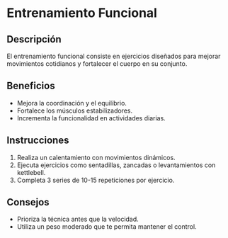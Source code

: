 # Entrenamiento Funcional

## Descripción
El entrenamiento funcional consiste en ejercicios diseñados para mejorar movimientos cotidianos y fortalecer el cuerpo en su conjunto.

## Beneficios
- Mejora la coordinación y el equilibrio.
- Fortalece los músculos estabilizadores.
- Incrementa la funcionalidad en actividades diarias.

## Instrucciones
1. Realiza un calentamiento con movimientos dinámicos.
2. Ejecuta ejercicios como sentadillas, zancadas o levantamientos con kettlebell.
3. Completa 3 series de 10-15 repeticiones por ejercicio.

## Consejos
- Prioriza la técnica antes que la velocidad.
- Utiliza un peso moderado que te permita mantener el control.
